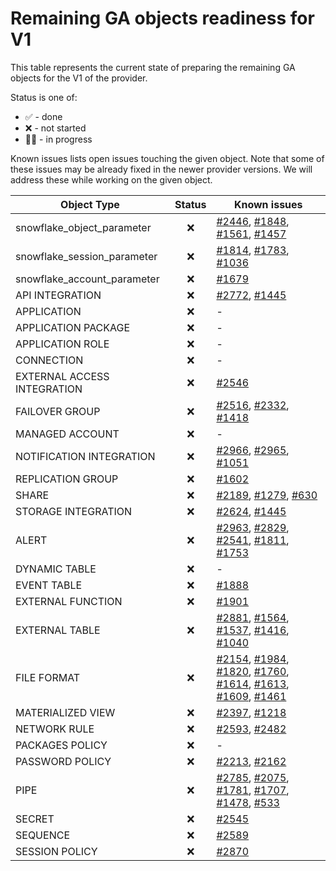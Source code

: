 # Remaining GA objects readiness for V1

This table represents the current state of preparing the remaining GA objects for the V1 of the provider.

Status is one of:
- ✅ - done<br>
- ❌ - not started<br>
- 👨‍💻 - in progress<br>

Known issues lists open issues touching the given object. Note that some of these issues may be already fixed in the newer provider versions. We will address these while working on the given object.

| Object Type                 | Status | Known issues                                                                                                                                                                                                                                                                                                                                                                                                                                                                                                                                                                                                                                                                                           |
|-----------------------------|:------:|--------------------------------------------------------------------------------------------------------------------------------------------------------------------------------------------------------------------------------------------------------------------------------------------------------------------------------------------------------------------------------------------------------------------------------------------------------------------------------------------------------------------------------------------------------------------------------------------------------------------------------------------------------------------------------------------------------|
| snowflake_object_parameter  |   ❌    | [#2446](https://github.com/Snowflake-Labs/terraform-provider-snowflake/issues/2446), [#1848](https://github.com/Snowflake-Labs/terraform-provider-snowflake/issues/1848), [#1561](https://github.com/Snowflake-Labs/terraform-provider-snowflake/issues/1561), [#1457](https://github.com/Snowflake-Labs/terraform-provider-snowflake/issues/1457)                                                                                                                                                                                                                                                                                                                                                     |
| snowflake_session_parameter |   ❌    | [#1814](https://github.com/Snowflake-Labs/terraform-provider-snowflake/issues/1814), [#1783](https://github.com/Snowflake-Labs/terraform-provider-snowflake/issues/1783), [#1036](https://github.com/Snowflake-Labs/terraform-provider-snowflake/issues/1036)                                                                                                                                                                                                                                                                                                                                                                                                                                          |
| snowflake_account_parameter |   ❌    | [#1679](https://github.com/Snowflake-Labs/terraform-provider-snowflake/issues/1679)                                                                                                                                                                                                                                                                                                                                                                                                                                                                                                                                                                                                                    |
| API INTEGRATION             |   ❌    | [#2772](https://github.com/Snowflake-Labs/terraform-provider-snowflake/issues/2772), [#1445](https://github.com/Snowflake-Labs/terraform-provider-snowflake/issues/1445)                                                                                                                                                                                                                                                                                                                                                                                                                                                                                                                               |
| APPLICATION                 |   ❌    | -                                                                                                                                                                                                                                                                                                                                                                                                                                                                                                                                                                                                                                                                                                      |
| APPLICATION PACKAGE         |   ❌    | -                                                                                                                                                                                                                                                                                                                                                                                                                                                                                                                                                                                                                                                                                                      |
| APPLICATION ROLE            |   ❌    | -                                                                                                                                                                                                                                                                                                                                                                                                                                                                                                                                                                                                                                                                                                      |
| CONNECTION                  |   ❌    | -                                                                                                                                                                                                                                                                                                                                                                                                                                                                                                                                                                                                                                                                                                      |
| EXTERNAL ACCESS INTEGRATION |   ❌    | [#2546](https://github.com/Snowflake-Labs/terraform-provider-snowflake/issues/2546)                                                                                                                                                                                                                                                                                                                                                                                                                                                                                                                                                                                                                    |
| FAILOVER GROUP              |   ❌    | [#2516](https://github.com/Snowflake-Labs/terraform-provider-snowflake/issues/2516), [#2332](https://github.com/Snowflake-Labs/terraform-provider-snowflake/issues/2332), [#1418](https://github.com/Snowflake-Labs/terraform-provider-snowflake/issues/1418)                                                                                                                                                                                                                                                                                                                                                                                                                                          |
| MANAGED ACCOUNT             |   ❌    | -                                                                                                                                                                                                                                                                                                                                                                                                                                                                                                                                                                                                                                                                                                      |
| NOTIFICATION INTEGRATION    |   ❌    | [#2966](https://github.com/Snowflake-Labs/terraform-provider-snowflake/issues/2966), [#2965](https://github.com/Snowflake-Labs/terraform-provider-snowflake/issues/2965), [#1051](https://github.com/Snowflake-Labs/terraform-provider-snowflake/issues/1051)                                                                                                                                                                                                                                                                                                                                                                                                                                          |
| REPLICATION GROUP           |   ❌    | [#1602](https://github.com/Snowflake-Labs/terraform-provider-snowflake/issues/1602)                                                                                                                                                                                                                                                                                                                                                                                                                                                                                                                                                                                                                    |
| SHARE                       |   ❌    | [#2189](https://github.com/Snowflake-Labs/terraform-provider-snowflake/issues/2189), [#1279](https://github.com/Snowflake-Labs/terraform-provider-snowflake/issues/1279), [#630](https://github.com/Snowflake-Labs/terraform-provider-snowflake/issues/630)                                                                                                                                                                                                                                                                                                                                                                                                                                            |
| STORAGE INTEGRATION         |   ❌    | [#2624](https://github.com/Snowflake-Labs/terraform-provider-snowflake/issues/2624), [#1445](https://github.com/Snowflake-Labs/terraform-provider-snowflake/issues/1445)                                                                                                                                                                                                                                                                                                                                                                                                                                                                                                                               |
| ALERT                       |   ❌    | [#2963](https://github.com/Snowflake-Labs/terraform-provider-snowflake/issues/2963), [#2829](https://github.com/Snowflake-Labs/terraform-provider-snowflake/issues/2829), [#2541](https://github.com/Snowflake-Labs/terraform-provider-snowflake/issues/2541), [#1811](https://github.com/Snowflake-Labs/terraform-provider-snowflake/issues/1811), [#1753](https://github.com/Snowflake-Labs/terraform-provider-snowflake/issues/1753)                                                                                                                                                                                                                                                                |
| DYNAMIC TABLE               |   ❌    | -                                                                                                                                                                                                                                                                                                                                                                                                                                                                                                                                                                                                                                                                                                      |
| EVENT TABLE                 |   ❌    | [#1888](https://github.com/Snowflake-Labs/terraform-provider-snowflake/issues/1888)                                                                                                                                                                                                                                                                                                                                                                                                                                                                                                                                                                                                                    |
| EXTERNAL FUNCTION           |   ❌    | [#1901](https://github.com/Snowflake-Labs/terraform-provider-snowflake/issues/1901)                                                                                                                                                                                                                                                                                                                                                                                                                                                                                                                                                                                                                    |
| EXTERNAL TABLE              |   ❌    | [#2881](https://github.com/Snowflake-Labs/terraform-provider-snowflake/issues/2881), [#1564](https://github.com/Snowflake-Labs/terraform-provider-snowflake/issues/1564), [#1537](https://github.com/Snowflake-Labs/terraform-provider-snowflake/issues/1537), [#1416](https://github.com/Snowflake-Labs/terraform-provider-snowflake/issues/1416), [#1040](https://github.com/Snowflake-Labs/terraform-provider-snowflake/issues/1040)                                                                                                                                                                                                                                                                |
| FILE FORMAT                 |   ❌    | [#2154](https://github.com/Snowflake-Labs/terraform-provider-snowflake/issues/2154), [#1984](https://github.com/Snowflake-Labs/terraform-provider-snowflake/issues/1984), [#1820](https://github.com/Snowflake-Labs/terraform-provider-snowflake/issues/1820), [#1760](https://github.com/Snowflake-Labs/terraform-provider-snowflake/issues/1760), [#1614](https://github.com/Snowflake-Labs/terraform-provider-snowflake/issues/1614), [#1613](https://github.com/Snowflake-Labs/terraform-provider-snowflake/issues/1613), [#1609](https://github.com/Snowflake-Labs/terraform-provider-snowflake/issues/1609), [#1461](https://github.com/Snowflake-Labs/terraform-provider-snowflake/issues/1461) |
| MATERIALIZED VIEW           |   ❌    | [#2397](https://github.com/Snowflake-Labs/terraform-provider-snowflake/issues/2397), [#1218](https://github.com/Snowflake-Labs/terraform-provider-snowflake/issues/1218)                                                                                                                                                                                                                                                                                                                                                                                                                                                                                                                               |
| NETWORK RULE                |   ❌    | [#2593](https://github.com/Snowflake-Labs/terraform-provider-snowflake/issues/2593), [#2482](https://github.com/Snowflake-Labs/terraform-provider-snowflake/issues/2482)                                                                                                                                                                                                                                                                                                                                                                                                                                                                                                                               |
| PACKAGES POLICY             |   ❌    | -                                                                                                                                                                                                                                                                                                                                                                                                                                                                                                                                                                                                                                                                                                      |
| PASSWORD POLICY             |   ❌    | [#2213](https://github.com/Snowflake-Labs/terraform-provider-snowflake/issues/2213), [#2162](https://github.com/Snowflake-Labs/terraform-provider-snowflake/issues/2162)                                                                                                                                                                                                                                                                                                                                                                                                                                                                                                                               |
| PIPE                        |   ❌    | [#2785](https://github.com/Snowflake-Labs/terraform-provider-snowflake/issues/2785), [#2075](https://github.com/Snowflake-Labs/terraform-provider-snowflake/issues/2075), [#1781](https://github.com/Snowflake-Labs/terraform-provider-snowflake/issues/1781), [#1707](https://github.com/Snowflake-Labs/terraform-provider-snowflake/issues/1707), [#1478](https://github.com/Snowflake-Labs/terraform-provider-snowflake/issues/1478), [#533](https://github.com/Snowflake-Labs/terraform-provider-snowflake/issues/533)                                                                                                                                                                             |
| SECRET                      |   ❌    | [#2545](https://github.com/Snowflake-Labs/terraform-provider-snowflake/issues/2545)                                                                                                                                                                                                                                                                                                                                                                                                                                                                                                                                                                                                                    |
| SEQUENCE                    |   ❌    | [#2589](https://github.com/Snowflake-Labs/terraform-provider-snowflake/issues/2589)                                                                                                                                                                                                                                                                                                                                                                                                                                                                                                                                                                                                                    |
| SESSION POLICY              |   ❌    | [#2870](https://github.com/Snowflake-Labs/terraform-provider-snowflake/issues/2870)                                                                                                                                                                                                                                                                                                                                                                                                                                                                                                                                                                                                                    |

